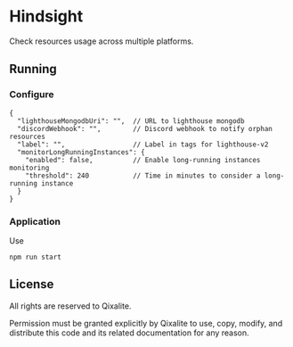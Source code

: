 # Hindsight

Check resources usage across multiple platforms.

## Running

### Configure

```json5
{
  "lighthouseMongodbUri": "",  // URL to lighthouse mongodb
  "discordWebhook": "",        // Discord webhook to notify orphan resources
  "label": "",                 // Label in tags for lighthouse-v2  
  "monitorLongRunningInstances": {
    "enabled": false,          // Enable long-running instances monitoring
    "threshold": 240           // Time in minutes to consider a long-running instance
  }
}
```

### Application

Use
```shell
npm run start
```

## License
All rights are reserved to Qixalite.

Permission must be granted explicitly by Qixalite to use, copy, modify, and distribute this code and its related documentation for any reason.